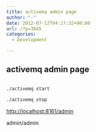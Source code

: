 ```yaml
---
title: activemq admin page
author: "-"
date: 2012-07-12T04:17:32+00:00
url: /?p=3845
categories:
  - Development

---
```

## activemq admin page
```bash

./activemq start

./activemq stop

```


[http://localhost:8161/admin][1]

admin/admin


 [1]: http://3.242.226.103:8161/admin